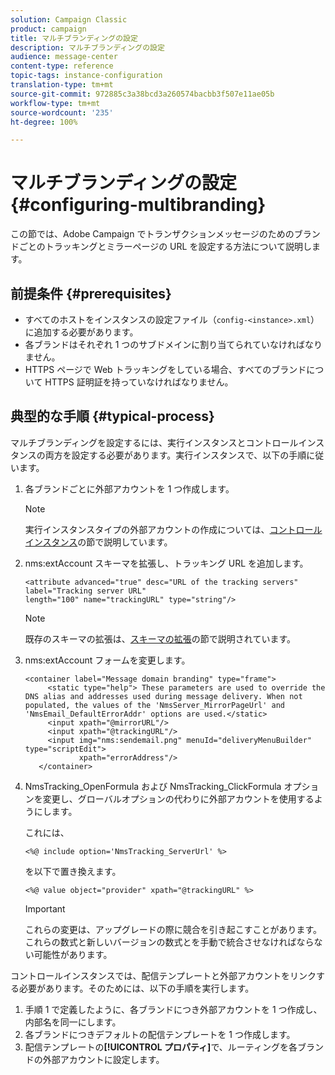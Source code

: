 ```yaml
---
solution: Campaign Classic
product: campaign
title: マルチブランディングの設定
description: マルチブランディングの設定
audience: message-center
content-type: reference
topic-tags: instance-configuration
translation-type: tm+mt
source-git-commit: 972885c3a38bcd3a260574bacbb3f507e11ae05b
workflow-type: tm+mt
source-wordcount: '235'
ht-degree: 100%

---
```



# マルチブランディングの設定{#configuring-multibranding}

この節では、Adobe Campaign でトランザクションメッセージのためのブランドごとのトラッキングとミラーページの URL を設定する方法について説明します。

## 前提条件 {#prerequisites}

* すべてのホストをインスタンスの設定ファイル（`config-<instance>.xml`）に追加する必要があります。
* 各ブランドはそれぞれ 1 つのサブドメインに割り当てられていなければなりません。
* HTTPS ページで Web トラッキングをしている場合、すべてのブランドについて HTTPS 証明証を持っていなければなりません。

## 典型的な手順 {#typical-process}

マルチブランディングを設定するには、実行インスタンスとコントロールインスタンスの両方を設定する必要があります。実行インスタンスで、以下の手順に従います。

1. 各ブランドごとに外部アカウントを 1 つ作成します。

   >[!NOTE]
   >
   >実行インスタンスタイプの外部アカウントの作成については、[コントロールインスタンス](../../message-center/using/creating-a-shared-connection.md#control-instance)の節で説明しています。

1. nms:extAccount スキーマを拡張し、トラッキング URL を追加します。

   ```
   <attribute advanced="true" desc="URL of the tracking servers" label="Tracking server URL"
   length="100" name="trackingURL" type="string"/>
   ```

   >[!NOTE]
   >
   >既存のスキーマの拡張は、[スキーマの拡張](../../configuration/using/extending-a-schema.md)の節で説明されています。

1. nms:extAccount フォームを変更します。

   ```
   <container label="Message domain branding" type="frame">
        <static type="help"> These parameters are used to override the DNS alias and addresses used during message delivery. When not populated, the values of the 'NmsServer_MirrorPageUrl' and 'NmsEmail_DefaultErrorAddr' options are used.</static>
        <input xpath="@mirrorURL"/>
        <input xpath="@trackingURL"/>
        <input img="nms:sendemail.png" menuId="deliveryMenuBuilder" type="scriptEdit">
               xpath="errorAddress"/>
      </container>
   ```

1. NmsTracking_OpenFormula および NmsTracking_ClickFormula オプションを変更し、グローバルオプションの代わりに外部アカウントを使用するようにします。

   これには、

   ```
   <%@ include option='NmsTracking_ServerUrl' %>
   ```

   を以下で置き換えます。

   ```
   <%@ value object="provider" xpath="@trackingURL" %>
   ```

   >[!IMPORTANT]
   >
   >これらの変更は、アップグレードの際に競合を引き起こすことがあります。これらの数式と新しいバージョンの数式とを手動で統合させなければならない可能性があります。

コントロールインスタンスでは、配信テンプレートと外部アカウントをリンクする必要があります。そのためには、以下の手順を実行します。

1. 手順 1 で定義したように、各ブランドにつき外部アカウントを 1 つ作成し、内部名を同一にします。
1. 各ブランドにつきデフォルトの配信テンプレートを 1 つ作成します。
1. 配信テンプレートの&#x200B;**[!UICONTROL プロパティ]**&#x200B;で、ルーティングを各ブランドの外部アカウントに設定します。

